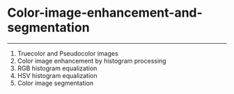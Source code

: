 # Color-image-enhancement-and-segmentation
****
1. Truecolor and Pseudocolor images
2. Color image enhancement by histogram processing
3. RGB histogram equalization
4. HSV histogram equalization
5. Color image segmentation
